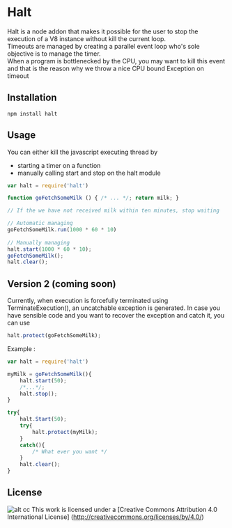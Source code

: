 Halt
====
Halt is a node addon that makes it possible for the user to stop the execution of a V8 instance without kill the current loop.<br/>
Timeouts are managed by creating a parallel event loop who's sole objective is to manage the timer.<br/>
When a program is bottlenecked by the CPU, you may want to kill this event and that is the reason why we throw a nice CPU bound Exception on timeout


Installation
------------
``` 
npm install halt
```

Usage
-----
You can either kill the javascript executing thread by 
* starting a timer on a function
* manually calling start and stop on the halt module
```javascript
var halt = require('halt')

function goFetchSomeMilk () { /* ... */; return milk; }

// If the we have not received milk within ten minutes, stop waiting

// Automatic managing
goFetchSomeMilk.run(1000 * 60 * 10)
 
// Manually managing
halt.start(1000 * 60 * 10);
goFetchSomeMilk();
halt.clear();
```

Version 2 (coming soon)
-------
Currently, when execution is forcefully terminated using TerminateExecution(), an uncatchable exception is generated.
In case you have sensible code and you want to recover the exception and catch it, you can use
```javascript
halt.protect(goFetchSomeMilk);
```
Example : 
```javascript
var halt = require('halt')

myMilk = goFetchSomeMilk(){
    halt.start(50);
    /*...*/;
    halt.stop();
}

try{
    halt.Start(50);
    try{
        halt.protect(myMilk);
    }
    catch(){
        /* What ever you want */
    }
    halt.clear();
}
```

License
-------
![alt cc](https://licensebuttons.net/l/by/3.0/88x31.png)
This work is licensed under a [Creative Commons Attribution 4.0 International License] (http://creativecommons.org/licenses/by/4.0/)


